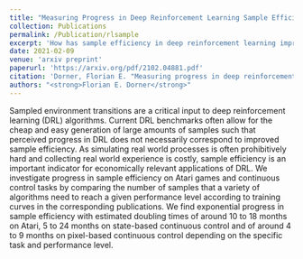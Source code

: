 ```yaml
---
title: "Measuring Progress in Deep Reinforcement Learning Sample Efficiency"
collection: Publications
permalink: /Publication/rlsample
excerpt: 'How has sample efficiency in deep reinforcement learning improved over time?'
date: 2021-02-09
venue: 'arxiv preprint'
paperurl: 'https://arxiv.org/pdf/2102.04881.pdf'
citation: 'Dorner, Florian E. "Measuring progress in deep reinforcement learning sample efficiency." arXiv preprint arXiv:2102.04881 (2021).'
authors: "<strong>Florian E. Dorner</strong>"
---
```


Sampled environment transitions are a critical input to deep reinforcement learning (DRL) algorithms. Current DRL benchmarks often allow for the cheap and easy generation of large amounts of samples such that perceived progress in DRL does not necessarily correspond to improved sample efficiency. As simulating real world processes is often prohibitively hard and collecting real world experience is costly, sample efficiency is an important indicator for economically relevant applications of DRL. We investigate progress in sample efficiency on Atari games and continuous control tasks by comparing the number of samples that a variety of algorithms need to reach a given performance level according to training curves in the corresponding publications. We find exponential progress in sample efficiency with estimated doubling times of around 10 to 18 months on Atari, 5 to 24 months on state-based continuous control and of around 4 to 9 months on pixel-based continuous control depending on the specific task and performance level.